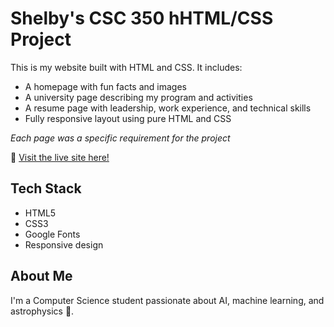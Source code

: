 # Shelby's CSC 350 hHTML/CSS Project 

This is my website built with HTML and CSS. It includes:
- A homepage with fun facts and images
- A university page describing my program and activities
- A resume page with leadership, work experience, and technical skills
- Fully responsive layout using pure HTML and CSS

*Each page was a specific requirement for the project*



🔗 [Visit the live site here!](https://yourusername.github.io/your-repo-name/)

## Tech Stack
- HTML5
- CSS3
- Google Fonts
- Responsive design

## About Me
I'm a Computer Science student passionate about AI, machine learning, and astrophysics 🚀.
